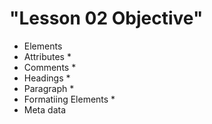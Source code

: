# "Lesson 02 Objective"
- Elements
- Attributes *
- Comments  *
- Headings *
- Paragraph *
- Formatiing Elements *
- Meta data